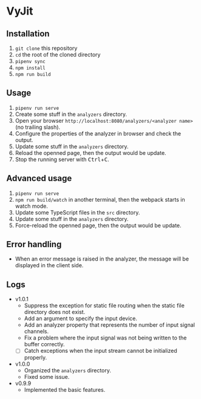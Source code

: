 # VyJit

## Installation
1. `git clone` this repository
1. `cd` the root of the cloned directory
1. `pipenv sync`
1. `npm install`
1. `npm run build`

## Usage
1. `pipenv run serve`
1. Create some stuff in the `analyzers` directory.
1. Open your browser `http://localhost:8080/analyzers/<analyzer name>` (no trailing slash).
1. Configure the properties of the analyzer in browser and check the output.
1. Update some stuff in the `analyzers` directory.
1. Reload the openned page, then the output would be update.
1. Stop the running server with <kbd>Ctrl</kbd>+<kbd>C</kbd>.

## Advanced usage
1. `pipenv run serve`
1. `npm run build/watch` in another terminal, then the webpack starts in watch mode.
1. Update some TypeScript files in the `src` directory.
1. Update some stuff in the `analyzers` directory.
1. Force-reload the openned page, then the output would be update.

## Error handling
- When an error message is raised in the analyzer, the message will be displayed in the client side.

## Logs
- v1.0.1
    - Suppress the exception for static file routing when the static file directory does not exist.
    - Add an argument to specify the input device.
    - Add an analyzer property that represents the number of input signal channels.
    - Fix a problem where the input signal was not being written to the buffer correctly.
    - [ ] Catch exceptions when the input stream cannot be initialized properly.
- v1.0.0
    - Organized the `analyzers` directory.
    - Fixed some issue.
- v0.9.9
    - Implemented the basic features.
